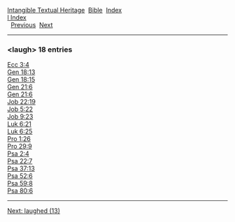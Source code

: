 [Intangible Textual Heritage](../../index)  [Bible](../index) 
[Index](index)   
[l Index](_l_)  
  [Previous](c06643)  [Next](c06645) 

------------------------------------------------------------------------

### &lt;laugh&gt; 18 entries

[Ecc 3:4](../kjv/ecc003.htm#004)  
[Gen 18:13](../kjv/gen018.htm#013)  
[Gen 18:15](../kjv/gen018.htm#015)  
[Gen 21:6](../kjv/gen021.htm#006)  
[Gen 21:6](../kjv/gen021.htm#006)  
[Job 22:19](../kjv/job022.htm#019)  
[Job 5:22](../kjv/job005.htm#022)  
[Job 9:23](../kjv/job009.htm#023)  
[Luk 6:21](../kjv/luk006.htm#021)  
[Luk 6:25](../kjv/luk006.htm#025)  
[Pro 1:26](../kjv/pro001.htm#026)  
[Pro 29:9](../kjv/pro029.htm#009)  
[Psa 2:4](../kjv/psa002.htm#004)  
[Psa 22:7](../kjv/psa022.htm#007)  
[Psa 37:13](../kjv/psa037.htm#013)  
[Psa 52:6](../kjv/psa052.htm#006)  
[Psa 59:8](../kjv/psa059.htm#008)  
[Psa 80:6](../kjv/psa080.htm#006)  

------------------------------------------------------------------------

[Next: laughed (13)](c06645)
